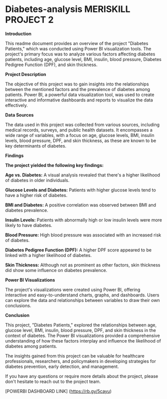 # Diabetes-analysis MERISKILL PROJECT 2

**Introduction**

This readme document provides an overview of the project "Diabetes Patients," which was conducted using Power BI visualization tools. The project's primary focus was to analyze various factors affecting diabetes patients, including age, glucose level, BMI, insulin, blood pressure, Diabetes Pedigree Function (DPF), and skin thickness.

**Project Description**

The objective of this project was to gain insights into the relationships between the mentioned factors and the prevalence of diabetes among patients. Power BI, a powerful data visualization tool, was used to create interactive and informative dashboards and reports to visualize the data effectively.

**Data Sources**

The data used in this project was collected from various sources, including medical records, surveys, and public health datasets. It encompasses a wide range of variables, with a focus on age, glucose levels, BMI, insulin levels, blood pressure, DPF, and skin thickness, as these are known to be key determinants of diabetes.

**Findings**

**The project yielded the following key findings:**

**Age vs. Diabetes:** A visual analysis revealed that there's a higher likelihood of diabetes in older individuals.

**Glucose Levels and Diabetes:** Patients with higher glucose levels tend to have a higher risk of diabetes.

**BMI and Diabetes:** A positive correlation was observed between BMI and diabetes prevalence.

**Insulin Levels:** Patients with abnormally high or low insulin levels were more likely to have diabetes.

**Blood Pressure:** High blood pressure was associated with an increased risk of diabetes.

**Diabetes Pedigree Function (DPF):** A higher DPF score appeared to be linked with a higher likelihood of diabetes.

**Skin Thickness:** Although not as prominent as other factors, skin thickness did show some influence on diabetes prevalence.

**Power BI Visualizations**

The project's visualizations were created using Power BI, offering interactive and easy-to-understand charts, graphs, and dashboards. Users can explore the data and relationships between variables to draw their own conclusions.

**Conclusion**

This project, "Diabetes Patients," explored the relationships between age, glucose level, BMI, insulin, blood pressure, DPF, and skin thickness in the context of diabetes. The Power BI visualizations provided a comprehensive understanding of how these factors interplay and influence the likelihood of diabetes among patients.

The insights gained from this project can be valuable for healthcare professionals, researchers, and policymakers in developing strategies for diabetes prevention, early detection, and management.

If you have any questions or require more details about the project, please don't hesitate to reach out to the project team.




[POWERBI DASHBOARD LINK] (https://rb.gy/5cayu)
